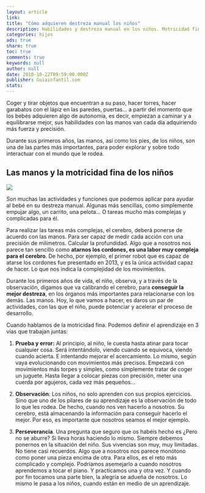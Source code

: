 ```yaml
---
layout: article
link:
title: "Cómo adquieren destreza manual los niños"
description: Habilidades y destreza manual en los niños. Motricidad fina. Durante los primeros años, las manos de los niños manos, serán una de las partes más importantes, para poder explorar y sobre todo interactuar con el mundo que le rodea. Juegos y actividades manuales permiten estimular la motricidad fina de los niños.
categories: hijos
ads: true
share: true
toc: true
comments: true
keywords: null
author: null
date: 2018-10-22T09:59:00.000Z
publisher: Guiainfantil.com
stats: 
---
```

Coger y tirar objetos que encuentran a su paso, hacer torres, hacer garabatos con el lápiz en las paredes, puertas... a partir del momento que los bebés adquieren algo de autonomía, es decir, empiezan a caminar y a equilibrarse mejor, sus habilidades con las manos van cada día adquiriendo más fuerza y precisión.

Durante sus primeros años, las manos, así como los pies, de los niños, son una de las partes más importantes, para poder explorar y sobre todo interactuar con el mundo que le rodea.

## Las manos y la motricidad fina de los niños

![](http://familiasana.info/images/hijos/destrezaG.jpg)

Son muchas las actividades y funciones que podemos aplicar para ayudar al bebé en su destreza manual. Algunas más sencillas, como simplemente empujar algo, un carrito, una pelota... O tareas mucho más complejas y complicadas para él.

Para realizar las tareas más complejas, el cerebro, deberá ponerse de acuerdo con las manos. Para ser capaz de medir cada acción con una precisión de milímetros. Calcular la profundidad. Algo que a nosotros nos parece tan sencillo como **atarnos los cordones, es una labor muy compleja para el cerebro**. De hecho, por ejemplo, el primer robot que es capaz de atarse los cordones fue presentado en 2013, y es la única actividad capaz de hacer. Lo que nos indica la complejidad de los movimientos.

Durante los primeros años de vida, el niño, observa, y a través de la observación, digamos que va calibrando el cerebro, para **conseguir la mejor destreza**, en los órganos más importantes para relacionarse con los demás. Las manos. Hoy, lo que vamos a hacer, es daros un par de actividades, con las que el niño, puede potenciar y acelerar el proceso de desarrollo.

Cuando hablamos de la motricidad fina. Podemos definir el aprendizaje en 3 vías que trabajan juntas:

1. **Prueba y error:** Al principio, al niño, le cuesta hasta atinar para tocar cualquier cosa. Será intentándolo, viendo cuando se equivoca, viendo cuando acierta. E intentando mejorar el acercamiento. Lo mismo, según vaya evolucionando con movimientos más precisos. Empezará con movimientos más torpes y simples, como simplemente tratar de coger un juguete. Hasta llegar a colocar piezas con precisión, meter una cuerda por agujeros, cada vez más pequeños...

2. **Observación**: Los niños, no solo aprenden con sus propios ejercicios. Sino que uno de los pilares de su aprendizaje es la observación de todo lo que les rodea. De hecho, cuando nos ven hacerlo a nosotros. Su cerebro, está almacenando la información para conseguir hacerlo el mejor. Por eso, es importante que nosotros seamos el mejor ejemplo.

3. **Perseverancia**. Una pregunta que seguro que os habéis hecho es ¿Pero no se aburre? Si lleva horas haciendo lo mismo. Siempre debemos ponernos en la situación del niño. Sus vivencias son muy, muy limitadas. No tiene casi recuerdos. Algo que a nosotros nos parece monótono como poner una pieza encima de otra. Para ellos, es el reto más complicado y complejo. Podríamos asemejarlo a cuando nosotros aprendemos a tocar el piano. Y practicamos una y otra vez. Y cuando por fin tocamos una parte bien, la alegría se adueña de nosotros. Lo mismo le pasa a los niños, cuando están en medio de un aprendizaje.

